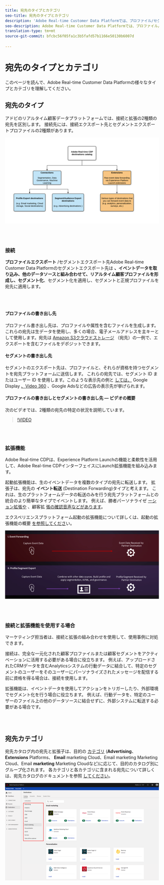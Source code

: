 ```yaml
---
title: 宛先のタイプとカテゴリ
seo-title: 宛先のタイプとカテゴリ
description: 'Adobe Real-time Customer Data Platformでは、プロファイル/セグメントエクスポート先はイベントデータを取得し、他のデータソースと組み合わせて、セグメント化を適用し、セグメントと適格なプロファイルをエクスポート先に適用します。 起動拡張機能は、生のイベントデータを複数のタイプの宛先に転送します。 '
seo-description: Adobe Real-time Customer Data Platformでは、プロファイル/セグメントエクスポート先はイベントデータを取得し、他のデータソースと組み合わせて、セグメント化を適用し、セグメントと適格なプロファイルをエクスポート先に適用します。 起動拡張機能は、生のイベントデータを複数のタイプの宛先に転送します。
translation-type: tm+mt
source-git-commit: bfcbc56f05fa1c3b5fafd57b1166e50130b6007d

---
```



# 宛先のタイプとカテゴリ

このページを読んで、Adobe Real-time Customer Data Platformの様々なタイプとカテゴリを理解してください。

## 宛先のタイプ

アドビのリアルタイム顧客データプラットフォームでは、接続と拡張の2種類の宛先を区別します。 接続先には、接続エクスポート先とセグメントエクスポートプロファイルの2種類があります。

![宛先のタイプ](/help/rtcdp/destinations/assets/types-of-destinations.png)

<br> 

### 接続

**プロファイルエクスポート** /セグメントエクスポート先Adobe Real-time Customer Data Platformのセグメントエクスポート先は **、イベントデータを取り込み、他のデータソースと組み合わせて、リアルタイム顧客プロファイルを形成し、セグメント化**[](https://docs.adobe.com/content/help/en/experience-platform/profile/home.html)、セグメント化を適用し、セグメントと正規プロファイルを宛先に適用します。

<br> 

#### プロファイルの書き出し先

プロファイル書き出し先は、プロファイルや属性を含むファイルを生成します。これらの宛先は生データを使用し、多くの場合、電子メールアドレスを主キーとして使用します。宛先は [Amazon S3クラウドストレージ](/help/rtcdp/destinations/amazon-s3-destination.md) （宛先）の一例で、エクスポートを含むファイルをデポジットできます。

#### セグメントの書き出し先

セグメントのエクスポート先は、プロファイルと、それらが資格を持つセグメントを宛先プラットフォームに送信します。 これらの宛先では、セグメント ID またはユーザー ID を使用します。このような表示先の例と [しては、](/help/rtcdp/destinations/google-dv360-destination.md) Google Display [、Video 360](/help/rtcdp/destinations/google-ads-destination.md) 、Google Adsなどの広告の表示先が挙げられます。

#### プロファイルの書き出しとセグメントの書き出し先 — ビデオの概要

次のビデオでは、2種類の宛先の特定の状況を説明しています。

>[!VIDEO](https://video.tv.adobe.com/v/29707?quality=12)

<br> 

### 拡張機能

Adobe Real-time CDPは、Experience Platform Launchの機能と柔軟性を活用して、Adobe Real-time CDPインターフェイスにLaunch拡張機能を組み込みます。

起動拡張機能は、生のイベントデータを複数のタイプの宛先に転送します。 拡張子は、宛先の **イベント転送** (Destination Forwarding)タイプと考えます。 これは、生のプラットフォームデータの転送のみを行う宛先プラットフォームとの統合のより簡単なタイプでイベントします。 例えば、勝者パーソナライゼ [ーション拡張や](/help/rtcdp/destinations/gainsight-extension.md) 、顧客拡 [張の確認音声などがあります](/help/rtcdp/destinations/confirmit-digital-feedback-extension.md)。

エクスペリエンスプラットフォーム起動の拡張機能について詳しくは、起動の拡張機能の概要 [を参照してくださ](/help/rtcdp/destinations/experience-platform-launch-extensions.md)い。


![エクスペリエンスプラットフォーム起動の拡張と他の宛先との比較](/help/rtcdp/destinations/assets/launch-and-other-destinations.png)

<br> 

### 接続と拡張機能を使用する場合

マーケティング担当者は、接続と拡張の組み合わせを使用して、使用事例に対処できます。

接続は、完全な一元化された顧客プロファイルまたは顧客セグメントをアクティベーションに活用する必要がある場合に役立ちます。 例えば、アップロードされたCRMデータを含むAnalyticsシステムの行動データに結合して、特定のセグメントのユーザーをそのユーザーにパーソナライズされたメッセージを配信する前に資格を得る場合は、接続を使用します。

拡張機能は、イベントデータを使用してアクションをトリガーしたり、外部環境でセグメント化を行う場合に役立ちます。 例えば、行動データを、特定のユーザーのファイル上の他のデータソースに結合せずに、外部システムに転送する必要がある場合です。

<br> 

## 宛先カテゴリ

宛先カタログ内の宛先と拡張子は、目的の [カテゴリ](https://platform.adobe.com/destination/catalog) (**Advertising**、 **Extensions** Platforms、 **Email** marketing Cloud、Email marketing Marketing Cloud、Email **marketing** Marketing Cloudなど)に応じて、目的のカタログ別にグループ化されます。 各カテゴリと各カテゴリに含まれる宛先について詳しくは、宛先カタログのドキュメントを参照 [してください](/help/rtcdp/destinations/destinations-catalog.md)。

![宛先カテゴリ](/help/rtcdp/destinations/assets/destination-categories.png)

